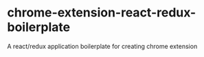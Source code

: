 # chrome-extension-react-redux-boilerplate
A react/redux application boilerplate for creating chrome extension
